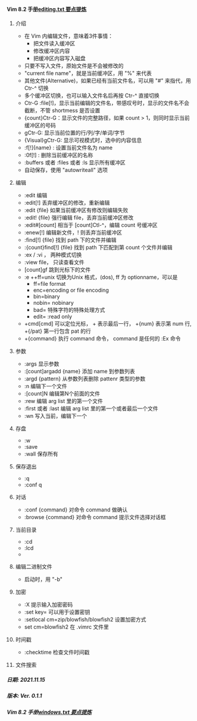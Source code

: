 

#### Vim 8.2 手册[editing.txt 要点提炼](https://vimhelp.org/editing.txt.html)

1. 介绍
    - 在 Vim 内编辑文件，意味着3件事情：
        - 把文件读入缓冲区
        - 修改缓冲区内容
        - 把缓冲区内容写入磁盘
    - 只要不写入文件，原始文件是不会被修改的
    - "current file name"，就是当前缓冲区，用 "%" 来代表
    - 其他文件(Alternative)，如果已经有当前文件名，可以用 "#" 来指代，用 Ctr-^ 切换
    - 多个缓冲区切换，也可以输入文件名后再按 Ctr-^ 直接切换
    - Ctr-G :file[!]，显示当前编辑的文件名，带感叹号时，显示的文件名不会截断，不管 shortmess 是否设置
    - {count}Ctr-G：显示文件的完整路径，如果 count > 1，则同时显示当前缓冲区的号码
    - gCtr-G: 显示当前位置的行/列/字/单词/字节
    - {Visual}gCtr-G: 显示可视模式时，选中的内容信息
    - :f[!]{name} : 设置当前文件名为 name 
    - :0f[!] : 删除当前缓冲区的名称
    - :buffers 或者 :files 或者 :ls 显示所有缓冲区
    - 自动保存，使用 "autowriteall" 选项

2. 编辑
    - :edit 编辑
    - :edit[!] 丢弃缓冲区的修改，重新编辑
    - :edit {file} 如果当前缓冲区有修改则编辑失败
    - :edit! {file} 强行编辑 file，丢弃当前缓冲区修改
    - :edit#[count] 相当于 [count]Ctl-^，编辑 count 号缓冲区
    - :enew[!] 编辑新文件，! 则丢弃当前缓冲区
    - :find[!] {file} 找到 path 下的文件并编辑
    - :{count}find[!] {file} 找到 path 下匹配到第 count 个文件并编辑
    - :ex / :vi ， 两种模式切换
    - :view file， 只读查看文件
    - [count]gf 跳到光标下的文件
    - :e ++ff=unix 切换为Unix 格式，(dos),  ff 为 optionname，可以是 
        - ff=file format
        - enc=encoding or file encoding
        - bin=binary 
        - nobin= nobinary
        - bad= 特殊字符的特殊处理方式
        - edit= :read only
    - +cmd[cmd] 可以定位光标， + 表示最后一行， +{num} 表示第 num 行, +{/pat} 第一行包含 pat 的行
    - +{command} 执行 command 命令， command 是任何的 :Ex 命令

3. 参数
    - :args 显示参数
    - :[count]argadd {name} 添加 name 到参数列表
    - :argd {pattern} 从参数列表删除 pattenr 类型的参数
    - :n 编辑下一个文件
    - :[count]N 编辑第N个前面的文件
    - :rew 编辑 arg list 里的第一个文件
    - :first 或者 :last 编辑 arg list 里的第一个或者最后一个文件
    - :wn 写入当前，编辑下一个
4. 存盘
    - :w
    - :save
    - :wall 保存所有
5. 保存退出
    - :q
    - :conf q
6. 对话
    - :conf {command} 对命令 command 做确认
    - :browse {command} 对命令 command 提示文件选择对话框
7. 当前目录
    - :cd
    - :lcd
    -
8. 编辑二进制文件
    - 启动时，用 "-b"
9. 加密
    - :X 提示输入加密密码
    - :set key= 可以用于设置密钥
    - :setlocal cm=zip/blowfish/blowfish2 设置加密方式
    - set cm=blowfish2 在 .vimrc 文件里 
10. 时间戳
    - :checktime 检查文件时间戳 

11. 文件搜索


##### 日期: 2021.11.15
##### 版本: Ver. 0.1.1

##### Vim 8.2 手册[windows.txt 要点提炼](https://vimhelp.org/windows.txt.html)

